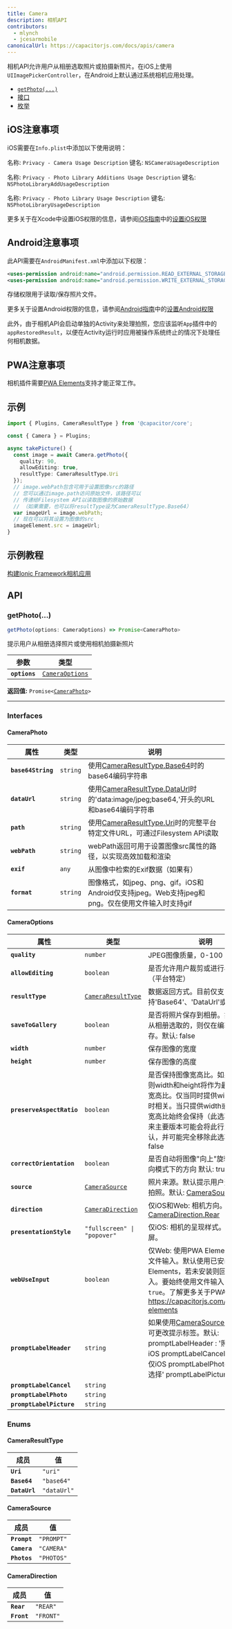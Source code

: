 ```yaml
---
title: Camera
description: 相机API
contributors:
  - mlynch
  - jcesarmobile
canonicalUrl: https://capacitorjs.com/docs/apis/camera
---
```


<plugin-platforms platforms="pwa,ios,android"></plugin-platforms>

相机API允许用户从相册选取照片或拍摄新照片。在iOS上使用`UIImagePickerController`，在Android上默认通过系统相机应用处理。

- [`getPhoto(...)`](#getphoto)
- [接口](#interfaces)
- [枚举](#enums)

## iOS注意事项

iOS需要在`Info.plist`中添加以下使用说明：

名称: `Privacy - Camera Usage Description`
键名: `NSCameraUsageDescription`

名称: `Privacy - Photo Library Additions Usage Description`
键名: `NSPhotoLibraryAddUsageDescription`

名称: `Privacy - Photo Library Usage Description`
键名: `NSPhotoLibraryUsageDescription`

更多关于在Xcode中设置iOS权限的信息，请参阅[iOS指南](/ios/index.md)中的[设置iOS权限](/ios/configuration.md)

## Android注意事项

此API需要在`AndroidManifest.xml`中添加以下权限：

```xml
<uses-permission android:name="android.permission.READ_EXTERNAL_STORAGE"/>
<uses-permission android:name="android.permission.WRITE_EXTERNAL_STORAGE" />
```

存储权限用于读取/保存照片文件。

更多关于设置Android权限的信息，请参阅[Android指南](/android/index.md)中的[设置Android权限](/android/configuration.md)

此外，由于相机API会启动单独的Activity来处理拍照，您应该监听`App`插件中的`appRestoredResult`，以便在Activity运行时应用被操作系统终止的情况下处理任何相机数据。

## PWA注意事项

相机插件需要[PWA Elements](/web/pwa-elements.mdx)支持才能正常工作。

## 示例

```typescript
import { Plugins, CameraResultType } from '@capacitor/core';

const { Camera } = Plugins;

async takePicture() {
  const image = await Camera.getPhoto({
    quality: 90,
    allowEditing: true,
    resultType: CameraResultType.Uri
  });
  // image.webPath包含可用于设置图像src的路径
  // 您可以通过image.path访问原始文件，该路径可以
  // 传递给Filesystem API以读取图像的原始数据
  // （如果需要，也可以将resultType设为CameraResultType.Base64）
  var imageUrl = image.webPath;
  // 现在可以将其设置为图像的src
  imageElement.src = imageUrl;
}
```

## 示例教程

[构建Ionic Framework相机应用](/guides/ionic-framework-app.md)

## API

### getPhoto(...)

```typescript
getPhoto(options: CameraOptions) => Promise<CameraPhoto>
```

提示用户从相册选择照片或使用相机拍摄新照片

| 参数          | 类型                                                    |
| ------------- | ------------------------------------------------------- |
| **`options`** | <code><a href="#cameraoptions">CameraOptions</a></code> |

**返回值:** <code>Promise&lt;<a href="#cameraphoto">CameraPhoto</a>&gt;</code>

---

### Interfaces

#### CameraPhoto

| 属性               | 类型                | 说明                                                                                                                 |
| ------------------ | ------------------- | -------------------------------------------------------------------------------------------------------------------- |
| **`base64String`** | <code>string</code> | 使用<a href="#cameraresulttype">CameraResultType.Base64</a>时的base64编码字符串                                      |
| **`dataUrl`**      | <code>string</code> | 使用<a href="#cameraresulttype">CameraResultType.DataUrl</a>时的'data:image/jpeg;base64,'开头的URL和base64编码字符串 |
| **`path`**         | <code>string</code> | 使用<a href="#cameraresulttype">CameraResultType.Uri</a>时的完整平台特定文件URL，可通过Filesystem API读取            |
| **`webPath`**      | <code>string</code> | webPath返回可用于设置图像src属性的路径，以实现高效加载和渲染                                                         |
| **`exif`**         | <code>any</code>    | 从图像中检索的Exif数据（如果有）                                                                                     |
| **`format`**       | <code>string</code> | 图像格式，如jpeg、png、gif。iOS和Android仅支持jpeg。Web支持jpeg和png。仅在使用文件输入时支持gif                      |

#### CameraOptions

| 属性                      | 类型                                                          | 说明                                                                                                                                                                                                                                     |
| ------------------------- | ------------------------------------------------------------- | ---------------------------------------------------------------------------------------------------------------------------------------------------------------------------------------------------------------------------------------- |
| **`quality`**             | <code>number</code>                                           | JPEG图像质量，0-100                                                                                                                                                                                                                      |
| **`allowEditing`**        | <code>boolean</code>                                          | 是否允许用户裁剪或进行小幅编辑（平台特定）                                                                                                                                                                                               |
| **`resultType`**          | <code><a href="#cameraresulttype">CameraResultType</a></code> | 数据返回方式。目前仅支持'Base64'、'DataUrl'或'Uri'                                                                                                                                                                                       |
| **`saveToGallery`**       | <code>boolean</code>                                          | 是否将照片保存到相册。如果照片是从相册选取的，则仅在编辑后才会保存。默认: false                                                                                                                                                          |
| **`width`**               | <code>number</code>                                           | 保存图像的宽度                                                                                                                                                                                                                           |
| **`height`**              | <code>number</code>                                           | 保存图像的高度                                                                                                                                                                                                                           |
| **`preserveAspectRatio`** | <code>boolean</code>                                          | 是否保持图像宽高比。如果为true，则width和height将作为最大值并保持宽高比。仅当同时提供width和height时相关。当只提供width或height时，宽高比始终会保持（此选项无效）。未来主要版本可能会将此行为设为默认，并可能完全移除此选项。默认: false |
| **`correctOrientation`**  | <code>boolean</code>                                          | 是否自动将图像"向上"旋转以校正纵向模式下的方向 默认: true                                                                                                                                                                                |
| **`source`**              | <code><a href="#camerasource">CameraSource</a></code>         | 照片来源。默认提示用户选择相册或拍照。默认: <a href="#camerasource">CameraSource.Prompt</a>                                                                                                                                              |
| **`direction`**           | <code><a href="#cameradirection">CameraDirection</a></code>   | 仅iOS和Web: 相机方向。默认: <a href="#cameradirection">CameraDirection.Rear</a>                                                                                                                                                          |
| **`presentationStyle`**   | <code>"fullscreen" \| "popover"</code>                        | 仅iOS: 相机的呈现样式。默认为全屏。                                                                                                                                                                                                      |
| **`webUseInput`**         | <code>boolean</code>                                          | 仅Web: 使用PWA Element体验还是文件输入。默认使用已安装的PWA Elements，若未安装则回退到文件输入。要始终使用文件输入，设为`true`。了解更多关于PWA Elements: https://capacitorjs.com/docs/pwa-elements                                      |
| **`promptLabelHeader`**   | <code>string</code>                                           | 如果使用<a href="#camerasource">CameraSource.Prompt</a>，可更改提示标签。默认: promptLabelHeader : '照片' // 仅iOS promptLabelCancel : '取消' // 仅iOS promptLabelPhoto : '从相册选择' promptLabelPicture : '拍照'                       |
| **`promptLabelCancel`**   | <code>string</code>                                           |                                                                                                                                                                                                                                          |
| **`promptLabelPhoto`**    | <code>string</code>                                           |                                                                                                                                                                                                                                          |
| **`promptLabelPicture`**  | <code>string</code>                                           |                                                                                                                                                                                                                                          |

### Enums

#### CameraResultType

| 成员          | 值                     |
| ------------- | ---------------------- |
| **`Uri`**     | <code>"uri"</code>     |
| **`Base64`**  | <code>"base64"</code>  |
| **`DataUrl`** | <code>"dataUrl"</code> |

#### CameraSource

| 成员         | 值                    |
| ------------ | --------------------- |
| **`Prompt`** | <code>"PROMPT"</code> |
| **`Camera`** | <code>"CAMERA"</code> |
| **`Photos`** | <code>"PHOTOS"</code> |

#### CameraDirection

| 成员        | 值                   |
| ----------- | -------------------- |
| **`Rear`**  | <code>"REAR"</code>  |
| **`Front`** | <code>"FRONT"</code> |
